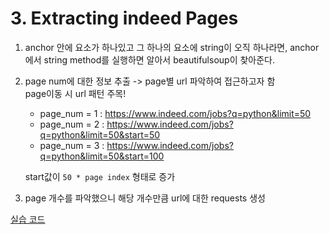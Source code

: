 # 3. Extracting indeed Pages

1.  anchor 안에 요소가 하나있고 그 하나의 요소에 string이 오직 하나라면,
    anchor에서 string method를 실행하면 알아서 beautifulsoup이 찾아준다.

2.  page num에 대한 정보 추출 -> page별 url 파악하여 접근하고자 함  
    page이동 시 url 패턴 주목!

    -   page_num = 1 : https://www.indeed.com/jobs?q=python&limit=50
    -   page_num = 2 : https://www.indeed.com/jobs?q=python&limit=50&start=50
    -   page_num = 3 : https://www.indeed.com/jobs?q=python&limit=50&start=100

    start값이 `50 * page index` 형태로 증가

3.  page 개수를 파악했으니 해당 개수만큼 url에 대한 requests 생성

[실습 코드](https://github.com/merry-hyelyn/NomadCoder_python/tree/master/%232.%20BUILDING%20A%20JOB%20SCRAPPER%20CODE)
